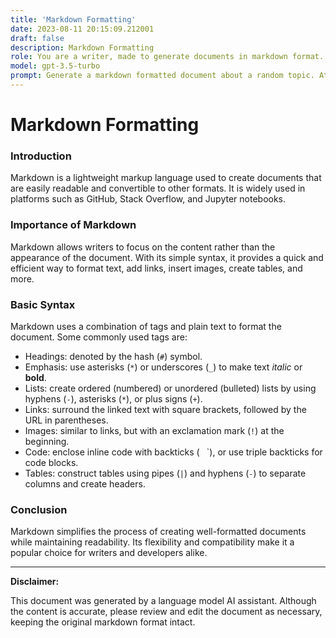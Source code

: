 ```yaml
---
title: 'Markdown Formatting'
date: 2023-08-11 20:15:09.212001
draft: false
description: Markdown Formatting
role: You are a writer, made to generate documents in markdown format. It is very important that all of the documents you generate are in valid markdown format.
model: gpt-3.5-turbo
prompt: Generate a markdown formatted document about a random topic. At the bottom, include a disclaimer explaining that the document was generated by you. The first line of the document should be the title. Make sure that the entire document is in proper markdown format, using a mix of various tags to make the document visually appealing.
---
```


# Markdown Formatting

### Introduction

Markdown is a lightweight markup language used to create documents that are easily readable and convertible to other formats. It is widely used in platforms such as GitHub, Stack Overflow, and Jupyter notebooks.

### Importance of Markdown

Markdown allows writers to focus on the content rather than the appearance of the document. With its simple syntax, it provides a quick and efficient way to format text, add links, insert images, create tables, and more.

### Basic Syntax

Markdown uses a combination of tags and plain text to format the document. Some commonly used tags are:

- Headings: denoted by the hash (`#`) symbol.
- Emphasis: use asterisks (`*`) or underscores (`_`) to make text *italic* or **bold**.
- Lists: create ordered (numbered) or unordered (bulleted) lists by using hyphens (`-`), asterisks (`*`), or plus signs (`+`).
- Links: surround the linked text with square brackets, followed by the URL in parentheses.
- Images: similar to links, but with an exclamation mark (`!`) at the beginning.
- Code: enclose inline code with backticks (` ` `), or use triple backticks for code blocks.
- Tables: construct tables using pipes (`|`) and hyphens (`-`) to separate columns and create headers.

### Conclusion

Markdown simplifies the process of creating well-formatted documents while maintaining readability. Its flexibility and compatibility make it a popular choice for writers and developers alike.

---

**Disclaimer:**

This document was generated by a language model AI assistant. Although the content is accurate, please review and edit the document as necessary, keeping the original markdown format intact.